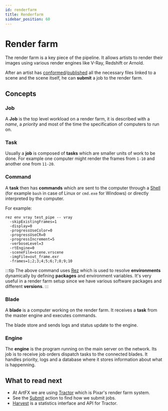 ```yaml
---
id: renderfarm
title: Renderfarm
sidebar_position: 60
---
```


# Render farm

The render farm is a key piece of the pipeline. It allows artists to render their images using various render engines like V-Ray, Redshift or Arnold.

After an artist has [conformed](../Silex/commonactions/conform)/[published](../Silex/commonactions/publish) all the necessary files linked to a scene and the scene itself, he can **submit** a job to the render farm.

## Concepts

### Job

A **Job** is the top level workload on a render farm, it is described with a _name_, a _priority_ and most of the time the specification of computers to run on.

### Task

Usually a **job** is composed of **tasks** which are smaller units of work to be done. For example one computer might render the frames from `1-10` and another one from `11-20`.

### Command

A **task** then has **commands** which are sent to the computer through a [Shell](<https://en.wikipedia.org/wiki/Shell_(computing)>) (for example `bash` in case of Linux or `cmd.exe` for Windows) or directly interpreted by the computer.

For example:

```shell
rez env vray test_pipe -- vray
  -skipExistingFrames=1
  -display=0
  -progressUseColor=0
  -progressUseCR=0
  -progressIncrement=5
  -verboseLevel=3
  -rtEngine=0
  -sceneFile=scene.vrscene
  -imgFile=out_frame.exr
  -frames=1;2;3;4;5;6;7;8;9;10
```

:::tip
The above command uses [Rez](https://github.com/nerdvegas/rez/) which is used to resolve **environments** dynamically by defining **packages** and environment variables. It's very useful in a render farm setup since we have various software packages and different **versions**.
:::

### Blade

A **blade** is a computer working on the render farm. It receives a **task** from the master engine and executes commands.

The blade store and sends logs and status update to the engine.

### Engine

The **engine** is the program running on the main server on the network. Its job is to receive job orders dispatch tasks to the connected blades. It handles priority, logs and a database where it stores information about what is happenning.

## What to read next

- At ArtFX we are using [Tractor](./tractor) which is Pixar's render farm system.
- See the [Submit](../Silex/commonactions/submit) action to find how we submit jobs.
- [Harvest](./harvest) is a statistics interface and API for Tractor.
